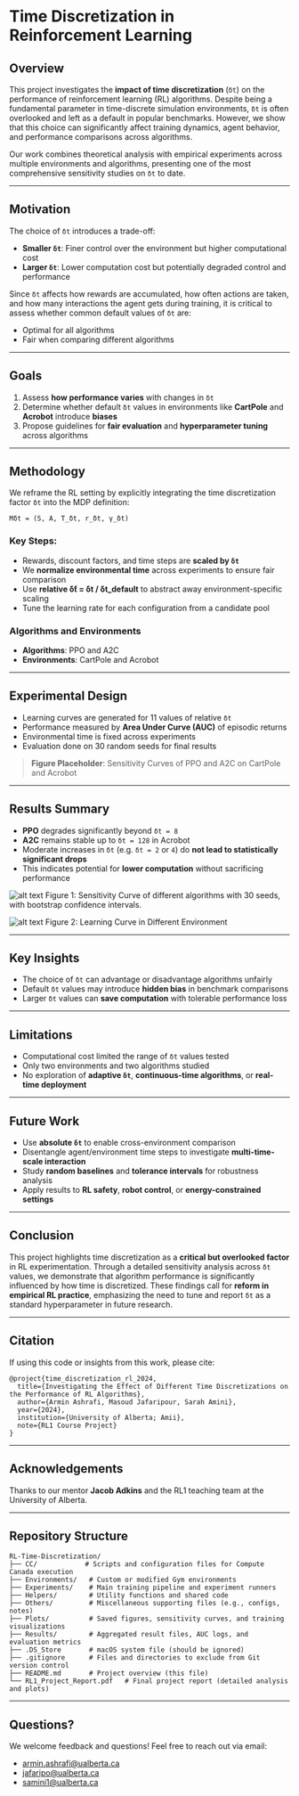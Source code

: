 # Time Discretization in Reinforcement Learning

## Overview

This project investigates the **impact of time discretization** (`δt`) on the performance of reinforcement learning (RL) algorithms. Despite being a fundamental parameter in time-discrete simulation environments, `δt` is often overlooked and left as a default in popular benchmarks. However, we show that this choice can significantly affect training dynamics, agent behavior, and performance comparisons across algorithms.

Our work combines theoretical analysis with empirical experiments across multiple environments and algorithms, presenting one of the most comprehensive sensitivity studies on `δt` to date.

---

## Motivation

The choice of `δt` introduces a trade-off:

* **Smaller `δt`**: Finer control over the environment but higher computational cost
* **Larger `δt`**: Lower computation cost but potentially degraded control and performance

Since `δt` affects how rewards are accumulated, how often actions are taken, and how many interactions the agent gets during training, it is critical to assess whether common default values of `δt` are:

* Optimal for all algorithms
* Fair when comparing different algorithms

---

## Goals

1. Assess **how performance varies** with changes in `δt`
2. Determine whether default `δt` values in environments like **CartPole** and **Acrobot** introduce **biases**
3. Propose guidelines for **fair evaluation** and **hyperparameter tuning** across algorithms

---

## Methodology

We reframe the RL setting by explicitly integrating the time discretization factor `δt` into the MDP definition:

```
Mδt = (S, A, T_δt, r_δt, γ_δt)
```

### Key Steps:

* Rewards, discount factors, and time steps are **scaled by `δt`**
* We **normalize environmental time** across experiments to ensure fair comparison
* Use **relative δ̄t = δt / δt\_default** to abstract away environment-specific scaling
* Tune the learning rate for each configuration from a candidate pool

### Algorithms and Environments

* **Algorithms**: PPO and A2C
* **Environments**: CartPole and Acrobot

---

## Experimental Design

* Learning curves are generated for 11 values of relative `δt`
* Performance measured by **Area Under Curve (AUC)** of episodic returns
* Environmental time is fixed across experiments
* Evaluation done on 30 random seeds for final results

> **Figure Placeholder**: Sensitivity Curves of PPO and A2C on CartPole and Acrobot

---

## Results Summary

* **PPO** degrades significantly beyond `δt = 8`
* **A2C** remains stable up to `δt = 128` in Acrobot
* Moderate increases in `δt` (e.g. `δt = 2` or `4`) do **not lead to statistically significant drops**
* This indicates potential for **lower computation** without sacrificing performance

![alt text](Sen3.png)
Figure 1: Sensitivity Curve of different algorithms with 30 seeds, with bootstrap confidence intervals.

![alt text](Learning_Curve.png)
Figure 2: Learning Curve in Different Environment

---

## Key Insights

* The choice of `δt` can advantage or disadvantage algorithms unfairly
* Default `δt` values may introduce **hidden bias** in benchmark comparisons
* Larger `δt` values can **save computation** with tolerable performance loss

---

## Limitations

* Computational cost limited the range of `δt` values tested
* Only two environments and two algorithms studied
* No exploration of **adaptive `δt`**, **continuous-time algorithms**, or **real-time deployment**

---

## Future Work

* Use **absolute `δt`** to enable cross-environment comparison
* Disentangle agent/environment time steps to investigate **multi-time-scale interaction**
* Study **random baselines** and **tolerance intervals** for robustness analysis
* Apply results to **RL safety**, **robot control**, or **energy-constrained settings**

---

## Conclusion

This project highlights time discretization as a **critical but overlooked factor** in RL experimentation. Through a detailed sensitivity analysis across `δt` values, we demonstrate that algorithm performance is significantly influenced by how time is discretized. These findings call for **reform in empirical RL practice**, emphasizing the need to tune and report `δt` as a standard hyperparameter in future research.

---

## Citation

If using this code or insights from this work, please cite:

```
@project{time_discretization_rl_2024,
  title={Investigating the Effect of Different Time Discretizations on the Performance of RL Algorithms},
  author={Armin Ashrafi, Masoud Jafaripour, Sarah Amini},
  year={2024},
  institution={University of Alberta; Amii},
  note={RL1 Course Project}
}
```

---

## Acknowledgements

Thanks to our mentor **Jacob Adkins** and the RL1 teaching team at the University of Alberta.

---

## Repository Structure

```
RL-Time-Discretization/
├── CC/            # Scripts and configuration files for Compute Canada execution
├── Environments/   # Custom or modified Gym environments
├── Experiments/    # Main training pipeline and experiment runners
├── Helpers/        # Utility functions and shared code
├── Others/         # Miscellaneous supporting files (e.g., configs, notes)
├── Plots/          # Saved figures, sensitivity curves, and training visualizations
├── Results/        # Aggregated result files, AUC logs, and evaluation metrics
├── .DS_Store       # macOS system file (should be ignored)
├── .gitignore      # Files and directories to exclude from Git version control
├── README.md       # Project overview (this file)
└── RL1_Project_Report.pdf   # Final project report (detailed analysis and plots)
```

---

## Questions?

We welcome feedback and questions! Feel free to reach out via email:

* [armin.ashrafi@ualberta.ca](mailto:armin.ashrafi@ualberta.ca)
* [jafaripo@ualberta.ca](mailto:jafaripo@ualberta.ca)
* [samini1@ualberta.ca](mailto:samini1@ualberta.ca)
